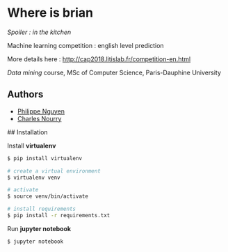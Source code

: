 # Where is brian

*Spoiler : in the kitchen*

Machine learning competition : english level prediction  

More details here : http://cap2018.litislab.fr/competition-en.html

*Data mining* course, MSc of Computer Science, Paris-Dauphine University

## Authors

* [Philippe Nguyen](https://github.com/nphilou)
* [Charles Nourry](https://github.com/charlienourr)

## Installation

Install **virtualenv**
```bash
$ pip install virtualenv

# create a virtual environment
$ virtualenv venv

# activate
$ source venv/bin/activate

# install requirements
$ pip install -r requirements.txt
```

Run **jupyter notebook**

```bash
$ jupyter notebook
```

